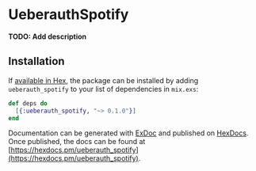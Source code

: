 # UeberauthSpotify

**TODO: Add description**

## Installation

If [available in Hex](https://hex.pm/docs/publish), the package can be installed
by adding `ueberauth_spotify` to your list of dependencies in `mix.exs`:

```elixir
def deps do
  [{:ueberauth_spotify, "~> 0.1.0"}]
end
```

Documentation can be generated with [ExDoc](https://github.com/elixir-lang/ex_doc)
and published on [HexDocs](https://hexdocs.pm). Once published, the docs can
be found at [https://hexdocs.pm/ueberauth_spotify](https://hexdocs.pm/ueberauth_spotify).

